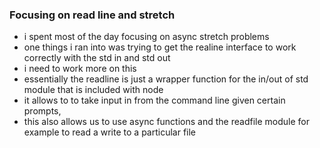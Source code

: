 ### Focusing on read line and stretch 
- i spent most of the day focusing on async stretch problems
- one things i ran into was trying to get the realine interface to work correctly with the std in and std out 
- i need to work more on this
- essentially the readline is just a wrapper function for the in/out of std module that is included with node
- it allows to to take input in from the command line given certain prompts,
- this also allows us to use async functions and the readfile module for example to read a write to a particular file
